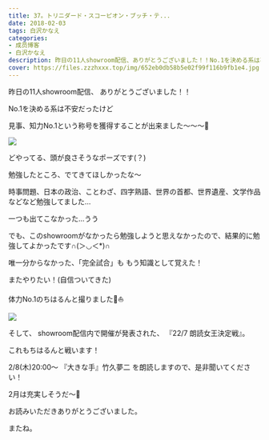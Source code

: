 ```yaml
---
title: 37。トリニダード・スコーピオン・ブッチ・テ...
date: 2018-02-03
tags: 白沢かなえ
categories: 
- 成员博客
- 白沢かなえ
description: 昨日の11人showroom配信、ありがとうございました！！No.1を決める系は不安だったけど見事、知力No.1という称号を獲得することが出来ました〜〜〜👑どやってる、頭が良さ...
cover: https://files.zzzhxxx.top/img/652eb0db58b5e02f99f116b9fb1e4.jpg 
---
```







昨日の11人showroom配信、
ありがとうございました！！




No.1を決める系は不安だったけど

見事、知力No.1という称号を獲得することが出来ました〜〜〜👑


![](https://files.zzzhxxx.top/img/652eb0db58b5e02f99f116b9fb1e4.jpg)



どやってる、頭が良さそうなポーズです(？)






勉強したところ、でてきてほしかったな〜



時事問題、日本の政治、ことわざ、四字熟語、世界の首都、世界遺産、文学作品などなど勉強してました…



一つも出てこなかった…うう



でも、このshowroomがなかったら勉強しようと思えなかったので、結果的に勉強してよかったです∩(＞◡＜*)∩



唯一分からなかった、「完全試合」も
もう知識として覚えた！






またやりたい！(自信ついてきた)











体力No.1のちはるんと撮りました🌷⛵️


![](https://files.zzzhxxx.top/img/652eb0db58b5e02f99f116b9fb1e4-01.jpg)




そして、
showroom配信内で開催が発表された、
『22/7 朗読女王決定戦』。

これもちはるんと戦います！



2/8(木)20:00〜
『大きな手』竹久夢二
を朗読しますので、是非聞いてください！




2月は充実しそうだ〜🌷









お読みいただきありがとうございました。

またね。


